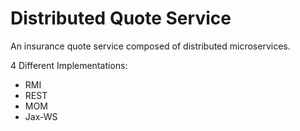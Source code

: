 # Distributed Quote Service

An insurance quote service composed of distributed microservices.

4 Different Implementations:
- RMI
- REST
- MOM
- Jax-WS